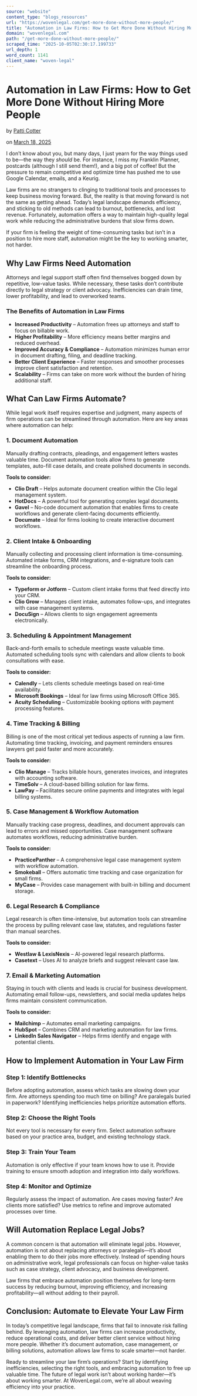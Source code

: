 ```yaml
---
source: "website"
content_type: "blogs_resources"
url: "https://wovenlegal.com/get-more-done-without-more-people/"
title: "Automation in Law Firms: How to Get More Done Without Hiring More People"
domain: "wovenlegal.com"
path: "/get-more-done-without-more-people/"
scraped_time: "2025-10-05T02:30:17.199733"
url_depth: 1
word_count: 1141
client_name: "woven-legal"
---
```


# Automation in Law Firms: How to Get More Done Without Hiring More People

by [Patti Cotter](https://wovenlegal.com/author/patti-cotter/)

on [March 18, 2025](https://wovenlegal.com/2025/03/18/)

I don’t know about you, but many days, I just yearn for the way things used to be—the way they _should_ be. For instance, I miss my Franklin Planner, postcards (although I still send them!), and a big pot of coffee! But the pressure to remain competitive and optimize time has pushed me to use Google Calendar, emails, and a Keurig.

Law firms are no strangers to clinging to traditional tools and processes to keep business moving forward. But, the reality is that moving forward is not the same as getting ahead. Today’s legal landscape demands efficiency, and sticking to old methods can lead to burnout, bottlenecks, and lost revenue. Fortunately, automation offers a way to maintain high-quality legal work while reducing the administrative burdens that slow firms down.

If your firm is feeling the weight of time-consuming tasks but isn’t in a position to hire more staff, automation might be the key to working smarter, not harder.

## **Why Law Firms Need Automation**

Attorneys and legal support staff often find themselves bogged down by repetitive, low-value tasks. While necessary, these tasks don’t contribute directly to legal strategy or client advocacy. Inefficiencies can drain time, lower profitability, and lead to overworked teams.

### **The Benefits of Automation in Law Firms**

*   **Increased Productivity** – Automation frees up attorneys and staff to focus on billable work.
*   **Higher Profitability** – More efficiency means better margins and reduced overhead.
*   **Improved Accuracy & Compliance** – Automation minimizes human error in document drafting, filing, and deadline tracking.
*   **Better Client Experience** – Faster responses and smoother processes improve client satisfaction and retention.
*   **Scalability** – Firms can take on more work without the burden of hiring additional staff.

## **What Can Law Firms Automate?**

While legal work itself requires expertise and judgment, many aspects of firm operations can be streamlined through automation. Here are key areas where automation can help:

### **1. Document Automation**

Manually drafting contracts, pleadings, and engagement letters wastes valuable time. Document automation tools allow firms to generate templates, auto-fill case details, and create polished documents in seconds.

**Tools to consider:**

*   **Clio Draft** – Helps automate document creation within the Clio legal management system.
*   **HotDocs** – A powerful tool for generating complex legal documents.
*   **Gavel** – No-code document automation that enables firms to create workflows and generate client-facing documents efficiently.
*   **Documate** – Ideal for firms looking to create interactive document workflows.

### **2. Client Intake & Onboarding**

Manually collecting and processing client information is time-consuming. Automated intake forms, CRM integrations, and e-signature tools can streamline the onboarding process.

**Tools to consider:**

*   **Typeform or Jotform** – Custom client intake forms that feed directly into your CRM.
*   **Clio Grow** – Manages client intake, automates follow-ups, and integrates with case management systems.
*   **DocuSign** – Allows clients to sign engagement agreements electronically.

### **3. Scheduling & Appointment Management**

Back-and-forth emails to schedule meetings waste valuable time. Automated scheduling tools sync with calendars and allow clients to book consultations with ease.

**Tools to consider:**

*   **Calendly** – Lets clients schedule meetings based on real-time availability.
*   **Microsoft Bookings** – Ideal for law firms using Microsoft Office 365.
*   **Acuity Scheduling** – Customizable booking options with payment processing features.

### **4. Time Tracking & Billing**

Billing is one of the most critical yet tedious aspects of running a law firm. Automating time tracking, invoicing, and payment reminders ensures lawyers get paid faster and more accurately.

**Tools to consider:**

*   **Clio Manage** – Tracks billable hours, generates invoices, and integrates with accounting software.
*   **TimeSolv** – A cloud-based billing solution for law firms.
*   **LawPay** – Facilitates secure online payments and integrates with legal billing systems.

### **5. Case Management & Workflow Automation**

Manually tracking case progress, deadlines, and document approvals can lead to errors and missed opportunities. Case management software automates workflows, reducing administrative burden.

**Tools to consider:**

*   **PracticePanther** – A comprehensive legal case management system with workflow automation.
*   **Smokeball** – Offers automatic time tracking and case organization for small firms.
*   **MyCase** – Provides case management with built-in billing and document storage.

### **6. Legal Research & Compliance**

Legal research is often time-intensive, but automation tools can streamline the process by pulling relevant case law, statutes, and regulations faster than manual searches.

**Tools to consider:**

*   **Westlaw & LexisNexis** – AI-powered legal research platforms.
*   **Casetext** – Uses AI to analyze briefs and suggest relevant case law.

### **7. Email & Marketing Automation**

Staying in touch with clients and leads is crucial for business development. Automating email follow-ups, newsletters, and social media updates helps firms maintain consistent communication.

**Tools to consider:**

*   **Mailchimp** – Automates email marketing campaigns.
*   **HubSpot** – Combines CRM and marketing automation for law firms.
*   **LinkedIn Sales Navigator** – Helps firms identify and engage with potential clients.

## **How to Implement Automation in Your Law Firm**

### **Step 1: Identify Bottlenecks**

Before adopting automation, assess which tasks are slowing down your firm. Are attorneys spending too much time on billing? Are paralegals buried in paperwork? Identifying inefficiencies helps prioritize automation efforts.

### **Step 2: Choose the Right Tools**

Not every tool is necessary for every firm. Select automation software based on your practice area, budget, and existing technology stack.

### **Step 3: Train Your Team**

Automation is only effective if your team knows how to use it. Provide training to ensure smooth adoption and integration into daily workflows.

### **Step 4: Monitor and Optimize**

Regularly assess the impact of automation. Are cases moving faster? Are clients more satisfied? Use metrics to refine and improve automated processes over time.

## **Will Automation Replace Legal Jobs?**

A common concern is that automation will eliminate legal jobs. However, automation is not about replacing attorneys or paralegals—it’s about enabling them to do their jobs more effectively. Instead of spending hours on administrative work, legal professionals can focus on higher-value tasks such as case strategy, client advocacy, and business development.

Law firms that embrace automation position themselves for long-term success by reducing burnout, improving efficiency, and increasing profitability—all without adding to their payroll.

## **Conclusion: Automate to Elevate Your Law Firm**

In today’s competitive legal landscape, firms that fail to innovate risk falling behind. By leveraging automation, law firms can increase productivity, reduce operational costs, and deliver better client service without hiring more people. Whether it’s document automation, case management, or billing solutions, automation allows law firms to scale smarter—not harder.

Ready to streamline your law firm’s operations? Start by identifying inefficiencies, selecting the right tools, and embracing automation to free up valuable time. The future of legal work isn’t about working harder—it’s about working smarter. At WovenLegal.com, we’re all about weaving efficiency into your practice.